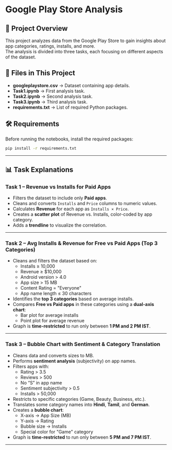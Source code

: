# Google Play Store Analysis

## 📌 Project Overview
This project analyzes data from the Google Play Store to gain insights about app categories, ratings, installs, and more.  
The analysis is divided into three tasks, each focusing on different aspects of the dataset.

## 📂 Files in This Project
- **googleplaystore.csv** → Dataset containing app details.
- **Task1.ipynb** → First analysis task.
- **Task2.ipynb** → Second analysis task.
- **Task3.ipynb** → Third analysis task.
- **requirements.txt** → List of required Python packages.

## 🛠️ Requirements
Before running the notebooks, install the required packages:

```bash
pip install -r requirements.txt
```

---

## 📊 Task Explanations

### **Task 1 – Revenue vs Installs for Paid Apps**
- Filters the dataset to include only **Paid apps**.
- Cleans and converts `Installs` and `Price` columns to numeric values.
- Calculates **Revenue** for each app as `Installs × Price`.
- Creates a **scatter plot** of Revenue vs. Installs, color-coded by app category.
- Adds a **trendline** to visualize the correlation.

---

### **Task 2 – Avg Installs & Revenue for Free vs Paid Apps (Top 3 Categories)**
- Cleans and filters the dataset based on:
  - Installs ≥ 10,000
  - Revenue ≥ $10,000
  - Android version > 4.0
  - App size > 15 MB
  - Content Rating = "Everyone"
  - App name length ≤ 30 characters
- Identifies the **top 3 categories** based on average installs.
- Compares **Free vs Paid apps** in these categories using a **dual-axis chart**:
  - Bar plot for average installs
  - Point plot for average revenue
- Graph is **time-restricted** to run only between **1 PM and 2 PM IST**.

---

### **Task 3 – Bubble Chart with Sentiment & Category Translation**
- Cleans data and converts sizes to MB.
- Performs **sentiment analysis** (subjectivity) on app names.
- Filters apps with:
  - Rating > 3.5
  - Reviews > 500
  - No “S” in app name
  - Sentiment subjectivity > 0.5
  - Installs > 50,000
- Restricts to specific categories (Game, Beauty, Business, etc.).
- Translates some category names into **Hindi**, **Tamil**, and **German**.
- Creates a **bubble chart**:
  - X-axis → App Size (MB)
  - Y-axis → Rating
  - Bubble size → Installs
  - Special color for "Game" category
- Graph is **time-restricted** to run only between **5 PM and 7 PM IST**.

---
